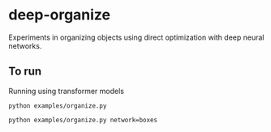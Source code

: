 # deep-organize
Experiments in organizing objects using direct optimization with deep neural networks.

## To run
Running using transformer models




















































































```
python examples/organize.py
```

```
python examples/organize.py network=boxes
```